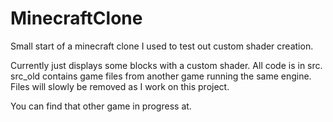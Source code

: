 MinecraftClone
==============

Small start of a minecraft clone I used to test out custom shader creation.

Currently just displays some blocks with a custom shader. All code is in src. src_old contains game files from another game running the same engine. Files will slowly be removed as I work on this project.

You can find that other game in progress at.
